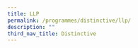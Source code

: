 ```yaml
---
title: LLP
permalink: /programmes/distinctive/llp/
description: ""
third_nav_title: Distinctive
---
```

